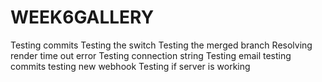 # WEEK6GALLERY
Testing commits
Testing the switch
Testing the merged branch
Resolving render time out error
Testing connection string
Testing email
testing commits
testing new webhook
Testing if server is working
